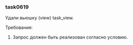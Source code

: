 
### task0619

Удали вьюшку (view) task_view.


Требования:
1.	Запрос должен быть реализован согласно условию.


